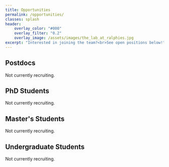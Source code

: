 ```yaml
---
title: Opportunities
permalink: /opportunities/
classes: splash
header:
    overlay_color: "#000"
    overlay_filter: "0.2"
    overlay_image: /assets/images/the_lab_at_ralphies.jpg
excerpt: "Interested in joining the team?<br>See open positions below!"
---
```


## Postdocs 

Not currently recruiting.

## PhD Students

Not currently recruiting.

## Master's Students

Not currently recruiting.

## Undergraduate Students

Not currently recruiting.
